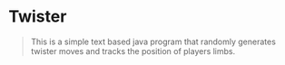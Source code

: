 # Twister
>This is a simple text based java program that randomly generates twister moves and tracks the position of players limbs.
